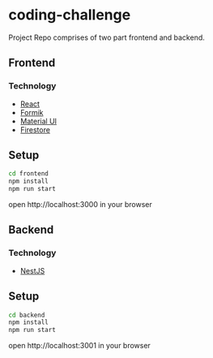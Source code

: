 # coding-challenge
Project Repo comprises of two part frontend and backend.

## Frontend
### Technology
- [React](https://create-react-app.dev/docs/adding-typescript/)
- [Formik](https://github.com/formium/formik)
- [Material UI](https://material-ui.com/)
- [Firestore](https://firebase.google.com/docs/firestore/quickstart)
## Setup
```bash
cd frontend
npm install
npm run start
```
open http://localhost:3000 in your browser

## Backend
### Technology
- [NestJS](https://docs.nestjs.com/)
## Setup
```bash
cd backend
npm install
npm run start
```
open http://localhost:3001 in your browser
